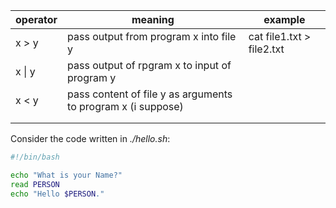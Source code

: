 |operator|meaning|example|
|-|-|-|
|x > y|pass output from program x into file y |cat file1.txt > file2.txt|
|x \| y|pass output of rpgram x to input of program y||
|x < y|pass content of file y as arguments to program x (i suppose)||
||||
||||

Consider the code written in _./hello.sh_:

```bash
#!/bin/bash

echo "What is your Name?"
read PERSON
echo "Hello $PERSON."
```
